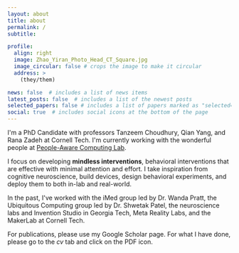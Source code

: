 ```yaml
---
layout: about
title: about
permalink: /
subtitle: 

profile:
  align: right
  image: Zhao_Yiran_Photo_Head_CT_Square.jpg
  image_circular: false # crops the image to make it circular
  address: >
    (they/them)

news: false  # includes a list of news items
latest_posts: false  # includes a list of the newest posts
selected_papers: false # includes a list of papers marked as "selected={true}"
social: true  # includes social icons at the bottom of the page
---
```


I'm a PhD Candidate with professors Tanzeem Choudhury, Qian Yang, and Rana Zadeh at Cornell Tech. I'm currently working with the wonderful people at [People-Aware Computing Lab](https://pac.cs.cornell.edu/). 

I focus on developing **mindless interventions**, behavioral interventions that are effective with minimal attention and effort. I take inspiration from cognitive neuroscience, build devices, design behavioral experiments, and deploy them to both in-lab and real-world. 

In the past, I've worked with the iMed group led by Dr. Wanda Pratt, the Ubiquitous Computing group led by Dr. Shwetak Patel, the neuroscience labs and Invention Studio in Georgia Tech, Meta Reality Labs, and the MakerLab at Cornell Tech. 

For publications, please use my Google Scholar page. For what I have done, please go to the *cv* tab and click on the PDF icon. 

<!-- Write your biography here. Tell the world about yourself. Link to your favorite [subreddit](http://reddit.com). You can put a picture in, too. The code is already in, just name your picture `prof_pic.jpg` and put it in the `img/` folder.

Put your address / P.O. box / other info right below your picture. You can also disable any of these elements by editing `profile` property of the YAML header of your `_pages/about.md`. Edit `_bibliography/papers.bib` and Jekyll will render your [publications page](/al-folio/publications/) automatically.

Link to your social media connections, too. This theme is set up to use [Font Awesome icons](http://fortawesome.github.io/Font-Awesome/) and [Academicons](https://jpswalsh.github.io/academicons/), like the ones below. Add your Facebook, Twitter, LinkedIn, Google Scholar, or just disable all of them. -->

